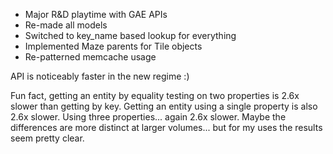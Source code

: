 - Major R&D playtime with GAE APIs
- Re-made all models
- Switched to key_name based lookup for everything
- Implemented Maze parents for Tile objects
- Re-patterned memcache usage

API is noticeably faster in the new regime :)

Fun fact, getting an entity by equality testing on two properties is 2.6x slower than getting by key. Getting an entity using a single property is also 2.6x slower. Using three properties... again 2.6x slower. Maybe the differences are more distinct at larger volumes... but for my uses the results seem pretty clear. 